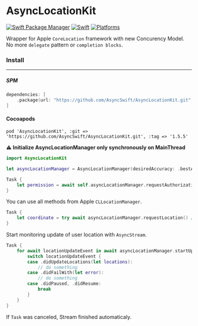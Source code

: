 # AsyncLocationKit

[![Swift Package Manager](https://img.shields.io/badge/Swift_Package_Manager-compatible-orange?style=flat)](https://img.shields.io/badge/Swift_Package_Manager-compatible-orange?style=flat)
[![Swift](https://img.shields.io/badge/Swift-5.5-orange?style=flat)](https://img.shields.io/badge/Swift-5.5-Orange?style=flat)
[![Platforms](https://img.shields.io/badge/platforms-iOS--13%20|%20macOS(beta)-orange?style=flat)](https://img.shields.io/badge/platforms-iOS--13%20|%20macOS(beta)-orange?style=flat)

Wrapper for Apple `CoreLocation` framework with new Concurency Model. No more `delegate` pattern or `completion blocks`.

### Install
---
##### SPM
```swift
dependencies: [
    .package(url: "https://github.com/AsyncSwift/AsyncLocationKit.git", .upToNextMinor(from: "1.5.5"))
]
```

#### Cocoapods
```
pod 'AsyncLocationKit', :git => 'https://github.com/AsyncSwift/AsyncLocationKit.git', :tag => '1.5.5'
```


:warning: **Initialize AsyncLocationManager only synchronously on MainThread**

```swift
import AsyncLocationKit

let asyncLocationManager = AsyncLocationManager(desiredAccuracy: .bestAccuracy)

Task {
    let permission = await self.asyncLocationManager.requestAuthorizationWhenInUse() //returns CLAuthorizationStatus
}
```

You can use all methods from Apple `CLLocationManager`.

```swift
Task {
    let coordinate = try await asyncLocationManager.requestLocation() //Request user location once
}
```

Start monitoring update of user location with `AsyncStream`.

```swift
Task {
    for await locationUpdateEvent in await asyncLocationManager.startUpdatingLocation() {
        switch locationUpdateEvent {
        case .didUpdateLocations(let locations):
            // do something
        case .didFailWith(let error):
            // do something
        case .didPaused, .didResume: 
            break
        }
    }
}
```

If `Task` was canceled, Stream finished automaticaly.
